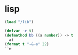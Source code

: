 # lisp
  
```lisp
(load "/lib")

(defvar -> t)
(defmethod bb ((a number)) -> t
  a)
(format t "~&~a" 22)
``e
